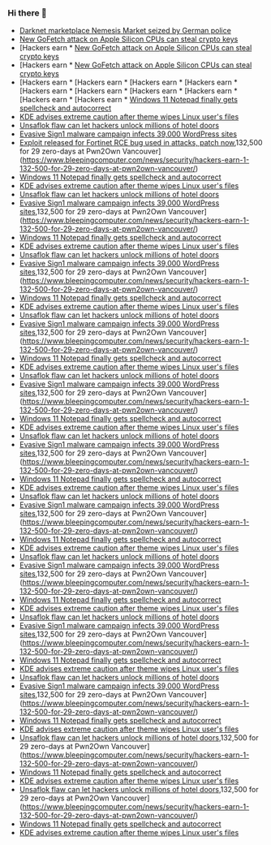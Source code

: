 ### Hi there 👋

<!--START_SECTION:feed-->
* [Darknet marketplace Nemesis Market seized by German police](https://www.bleepingcomputer.com/news/security/darknet-marketplace-nemesis-market-seized-by-german-police/)
* [New GoFetch attack on Apple Silicon CPUs can steal crypto keys](https://www.bleepingcomputer.com/news/security/new-gofetch-attack-on-apple-silicon-cpus-can-steal-crypto-keys/)
* [Hackers earn * [New GoFetch attack on Apple Silicon CPUs can steal crypto keys](https://www.bleepingcomputer.com/news/security/new-gofetch-attack-on-apple-silicon-cpus-can-steal-crypto-keys/)
* [Hackers earn * [New GoFetch attack on Apple Silicon CPUs can steal crypto keys](https://www.bleepingcomputer.com/news/security/new-gofetch-attack-on-apple-silicon-cpus-can-steal-crypto-keys/)
* [Hackers earn * [Hackers earn * [Hackers earn * [Hackers earn * [Hackers earn * [Hackers earn * [Hackers earn * [Hackers earn * [Hackers earn * [Hackers earn * [Windows 11 Notepad finally gets spellcheck and autocorrect](https://www.bleepingcomputer.com/news/microsoft/windows-11-notepad-finally-gets-spellcheck-and-autocorrect/)
* [KDE advises extreme caution after theme wipes Linux user's files](https://www.bleepingcomputer.com/news/linux/kde-advises-extreme-caution-after-theme-wipes-linux-users-files/)
* [Unsaflok flaw can let hackers unlock millions of hotel doors](https://www.bleepingcomputer.com/news/security/unsaflok-flaw-can-let-hackers-unlock-millions-of-hotel-doors/)
* [Evasive Sign1 malware campaign infects 39,000 WordPress sites](https://www.bleepingcomputer.com/news/security/evasive-sign1-malware-campaign-infects-39-000-wordpress-sites/)
* [Exploit released for Fortinet RCE bug used in attacks, patch now](https://www.bleepingcomputer.com/news/security/exploit-released-for-fortinet-rce-bug-used-in-attacks-patch-now/),132,500 for 29 zero-days at Pwn2Own Vancouver](https://www.bleepingcomputer.com/news/security/hackers-earn-1-132-500-for-29-zero-days-at-pwn2own-vancouver/)
* [Windows 11 Notepad finally gets spellcheck and autocorrect](https://www.bleepingcomputer.com/news/microsoft/windows-11-notepad-finally-gets-spellcheck-and-autocorrect/)
* [KDE advises extreme caution after theme wipes Linux user's files](https://www.bleepingcomputer.com/news/linux/kde-advises-extreme-caution-after-theme-wipes-linux-users-files/)
* [Unsaflok flaw can let hackers unlock millions of hotel doors](https://www.bleepingcomputer.com/news/security/unsaflok-flaw-can-let-hackers-unlock-millions-of-hotel-doors/)
* [Evasive Sign1 malware campaign infects 39,000 WordPress sites](https://www.bleepingcomputer.com/news/security/evasive-sign1-malware-campaign-infects-39-000-wordpress-sites/),132,500 for 29 zero-days at Pwn2Own Vancouver](https://www.bleepingcomputer.com/news/security/hackers-earn-1-132-500-for-29-zero-days-at-pwn2own-vancouver/)
* [Windows 11 Notepad finally gets spellcheck and autocorrect](https://www.bleepingcomputer.com/news/microsoft/windows-11-notepad-finally-gets-spellcheck-and-autocorrect/)
* [KDE advises extreme caution after theme wipes Linux user's files](https://www.bleepingcomputer.com/news/linux/kde-advises-extreme-caution-after-theme-wipes-linux-users-files/)
* [Unsaflok flaw can let hackers unlock millions of hotel doors](https://www.bleepingcomputer.com/news/security/unsaflok-flaw-can-let-hackers-unlock-millions-of-hotel-doors/)
* [Evasive Sign1 malware campaign infects 39,000 WordPress sites](https://www.bleepingcomputer.com/news/security/evasive-sign1-malware-campaign-infects-39-000-wordpress-sites/),132,500 for 29 zero-days at Pwn2Own Vancouver](https://www.bleepingcomputer.com/news/security/hackers-earn-1-132-500-for-29-zero-days-at-pwn2own-vancouver/)
* [Windows 11 Notepad finally gets spellcheck and autocorrect](https://www.bleepingcomputer.com/news/microsoft/windows-11-notepad-finally-gets-spellcheck-and-autocorrect/)
* [KDE advises extreme caution after theme wipes Linux user's files](https://www.bleepingcomputer.com/news/linux/kde-advises-extreme-caution-after-theme-wipes-linux-users-files/)
* [Unsaflok flaw can let hackers unlock millions of hotel doors](https://www.bleepingcomputer.com/news/security/unsaflok-flaw-can-let-hackers-unlock-millions-of-hotel-doors/)
* [Evasive Sign1 malware campaign infects 39,000 WordPress sites](https://www.bleepingcomputer.com/news/security/evasive-sign1-malware-campaign-infects-39-000-wordpress-sites/),132,500 for 29 zero-days at Pwn2Own Vancouver](https://www.bleepingcomputer.com/news/security/hackers-earn-1-132-500-for-29-zero-days-at-pwn2own-vancouver/)
* [Windows 11 Notepad finally gets spellcheck and autocorrect](https://www.bleepingcomputer.com/news/microsoft/windows-11-notepad-finally-gets-spellcheck-and-autocorrect/)
* [KDE advises extreme caution after theme wipes Linux user's files](https://www.bleepingcomputer.com/news/linux/kde-advises-extreme-caution-after-theme-wipes-linux-users-files/)
* [Unsaflok flaw can let hackers unlock millions of hotel doors](https://www.bleepingcomputer.com/news/security/unsaflok-flaw-can-let-hackers-unlock-millions-of-hotel-doors/)
* [Evasive Sign1 malware campaign infects 39,000 WordPress sites](https://www.bleepingcomputer.com/news/security/evasive-sign1-malware-campaign-infects-39-000-wordpress-sites/),132,500 for 29 zero-days at Pwn2Own Vancouver](https://www.bleepingcomputer.com/news/security/hackers-earn-1-132-500-for-29-zero-days-at-pwn2own-vancouver/)
* [Windows 11 Notepad finally gets spellcheck and autocorrect](https://www.bleepingcomputer.com/news/microsoft/windows-11-notepad-finally-gets-spellcheck-and-autocorrect/)
* [KDE advises extreme caution after theme wipes Linux user's files](https://www.bleepingcomputer.com/news/linux/kde-advises-extreme-caution-after-theme-wipes-linux-users-files/)
* [Unsaflok flaw can let hackers unlock millions of hotel doors](https://www.bleepingcomputer.com/news/security/unsaflok-flaw-can-let-hackers-unlock-millions-of-hotel-doors/)
* [Evasive Sign1 malware campaign infects 39,000 WordPress sites](https://www.bleepingcomputer.com/news/security/evasive-sign1-malware-campaign-infects-39-000-wordpress-sites/),132,500 for 29 zero-days at Pwn2Own Vancouver](https://www.bleepingcomputer.com/news/security/hackers-earn-1-132-500-for-29-zero-days-at-pwn2own-vancouver/)
* [Windows 11 Notepad finally gets spellcheck and autocorrect](https://www.bleepingcomputer.com/news/microsoft/windows-11-notepad-finally-gets-spellcheck-and-autocorrect/)
* [KDE advises extreme caution after theme wipes Linux user's files](https://www.bleepingcomputer.com/news/linux/kde-advises-extreme-caution-after-theme-wipes-linux-users-files/)
* [Unsaflok flaw can let hackers unlock millions of hotel doors](https://www.bleepingcomputer.com/news/security/unsaflok-flaw-can-let-hackers-unlock-millions-of-hotel-doors/)
* [Evasive Sign1 malware campaign infects 39,000 WordPress sites](https://www.bleepingcomputer.com/news/security/evasive-sign1-malware-campaign-infects-39-000-wordpress-sites/),132,500 for 29 zero-days at Pwn2Own Vancouver](https://www.bleepingcomputer.com/news/security/hackers-earn-1-132-500-for-29-zero-days-at-pwn2own-vancouver/)
* [Windows 11 Notepad finally gets spellcheck and autocorrect](https://www.bleepingcomputer.com/news/microsoft/windows-11-notepad-finally-gets-spellcheck-and-autocorrect/)
* [KDE advises extreme caution after theme wipes Linux user's files](https://www.bleepingcomputer.com/news/linux/kde-advises-extreme-caution-after-theme-wipes-linux-users-files/)
* [Unsaflok flaw can let hackers unlock millions of hotel doors](https://www.bleepingcomputer.com/news/security/unsaflok-flaw-can-let-hackers-unlock-millions-of-hotel-doors/)
* [Evasive Sign1 malware campaign infects 39,000 WordPress sites](https://www.bleepingcomputer.com/news/security/evasive-sign1-malware-campaign-infects-39-000-wordpress-sites/),132,500 for 29 zero-days at Pwn2Own Vancouver](https://www.bleepingcomputer.com/news/security/hackers-earn-1-132-500-for-29-zero-days-at-pwn2own-vancouver/)
* [Windows 11 Notepad finally gets spellcheck and autocorrect](https://www.bleepingcomputer.com/news/microsoft/windows-11-notepad-finally-gets-spellcheck-and-autocorrect/)
* [KDE advises extreme caution after theme wipes Linux user's files](https://www.bleepingcomputer.com/news/linux/kde-advises-extreme-caution-after-theme-wipes-linux-users-files/)
* [Unsaflok flaw can let hackers unlock millions of hotel doors](https://www.bleepingcomputer.com/news/security/unsaflok-flaw-can-let-hackers-unlock-millions-of-hotel-doors/)
* [Evasive Sign1 malware campaign infects 39,000 WordPress sites](https://www.bleepingcomputer.com/news/security/evasive-sign1-malware-campaign-infects-39-000-wordpress-sites/),132,500 for 29 zero-days at Pwn2Own Vancouver](https://www.bleepingcomputer.com/news/security/hackers-earn-1-132-500-for-29-zero-days-at-pwn2own-vancouver/)
* [Windows 11 Notepad finally gets spellcheck and autocorrect](https://www.bleepingcomputer.com/news/microsoft/windows-11-notepad-finally-gets-spellcheck-and-autocorrect/)
* [KDE advises extreme caution after theme wipes Linux user's files](https://www.bleepingcomputer.com/news/linux/kde-advises-extreme-caution-after-theme-wipes-linux-users-files/)
* [Unsaflok flaw can let hackers unlock millions of hotel doors](https://www.bleepingcomputer.com/news/security/unsaflok-flaw-can-let-hackers-unlock-millions-of-hotel-doors/)
* [Evasive Sign1 malware campaign infects 39,000 WordPress sites](https://www.bleepingcomputer.com/news/security/evasive-sign1-malware-campaign-infects-39-000-wordpress-sites/),132,500 for 29 zero-days at Pwn2Own Vancouver](https://www.bleepingcomputer.com/news/security/hackers-earn-1-132-500-for-29-zero-days-at-pwn2own-vancouver/)
* [Windows 11 Notepad finally gets spellcheck and autocorrect](https://www.bleepingcomputer.com/news/microsoft/windows-11-notepad-finally-gets-spellcheck-and-autocorrect/)
* [KDE advises extreme caution after theme wipes Linux user's files](https://www.bleepingcomputer.com/news/linux/kde-advises-extreme-caution-after-theme-wipes-linux-users-files/)
* [Unsaflok flaw can let hackers unlock millions of hotel doors](https://www.bleepingcomputer.com/news/security/unsaflok-flaw-can-let-hackers-unlock-millions-of-hotel-doors/),132,500 for 29 zero-days at Pwn2Own Vancouver](https://www.bleepingcomputer.com/news/security/hackers-earn-1-132-500-for-29-zero-days-at-pwn2own-vancouver/)
* [Windows 11 Notepad finally gets spellcheck and autocorrect](https://www.bleepingcomputer.com/news/microsoft/windows-11-notepad-finally-gets-spellcheck-and-autocorrect/)
* [KDE advises extreme caution after theme wipes Linux user's files](https://www.bleepingcomputer.com/news/linux/kde-advises-extreme-caution-after-theme-wipes-linux-users-files/)
* [Unsaflok flaw can let hackers unlock millions of hotel doors](https://www.bleepingcomputer.com/news/security/unsaflok-flaw-can-let-hackers-unlock-millions-of-hotel-doors/),132,500 for 29 zero-days at Pwn2Own Vancouver](https://www.bleepingcomputer.com/news/security/hackers-earn-1-132-500-for-29-zero-days-at-pwn2own-vancouver/)
* [Windows 11 Notepad finally gets spellcheck and autocorrect](https://www.bleepingcomputer.com/news/microsoft/windows-11-notepad-finally-gets-spellcheck-and-autocorrect/)
* [KDE advises extreme caution after theme wipes Linux user's files](https://www.bleepingcomputer.com/news/linux/kde-advises-extreme-caution-after-theme-wipes-linux-users-files/)
<!--END_SECTION:feed-->

<!--
**frankenk/frankenk** is a ✨ _special_ ✨ repository because its `README.md` (this file) appears on your GitHub profile.

Here are some ideas to get you started:

- 🔭 I’m currently working on ...
- 🌱 I’m currently learning ...
- 👯 I’m looking to collaborate on ...
- 🤔 I’m looking for help with ...
- 💬 Ask me about ...
- 📫 How to reach me: ...
- 😄 Pronouns: ...
- ⚡ Fun fact: ...
-->



